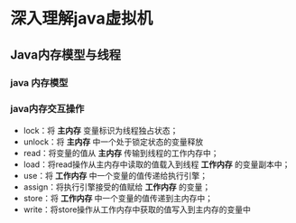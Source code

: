 # 深入理解java虚拟机

## Java内存模型与线程

### java 内存模型

### java内存交互操作

- lock：将 **主内存** 变量标识为线程独占状态；
- unlock：将 **主内存** 中一个处于锁定状态的变量释放
- read：将变量的值从 **主内存** 传输到线程的工作内存中；
- load：将read操作从主内存中读取的值载入到线程 **工作内存** 的变量副本中；
- use：将 **工作内存** 中一个变量的值传递给执行引擎；
- assign：将执行引擎接受的值赋给 **工作内存** 的变量；
- store：将 **工作内存** 中一个变量的值传递到主内存中；
- write：将store操作从工作内存中获取的值写入到主内存的变量中